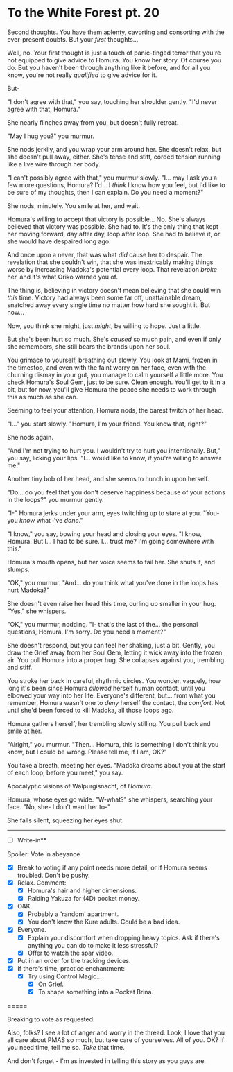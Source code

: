 # To the White Forest pt. 20

Second thoughts. You have them aplenty, cavorting and consorting with the ever-present doubts. But your *first* thoughts...

Well, no. Your first thought is just a touch of panic-tinged terror that you're not equipped to give advice to Homura. You know her story. Of course you do. But you haven't been through anything like it before, and for all you know, you're not really *qualified* to give advice for it.

But-

"I don't agree with that," you say, touching her shoulder gently. "I'd never agree with that, Homura."

She nearly flinches away from you, but doesn't fully retreat.

"May I hug you?" you murmur.

She nods jerkily, and you wrap your arm around her. She doesn't relax, but she doesn't pull away, either. She's tense and stiff, corded tension running like a live wire through her body.

"I can't possibly agree with that," you murmur slowly. "I... may I ask you a few more questions, Homura? I'd... I *think* I know how you feel, but I'd like to be sure of my thoughts, then I can explain. Do you need a moment?"

She nods, minutely. You smile at her, and wait.

Homura's willing to accept that victory is possible... No. She's always believed that victory was possible. She had to. It's the only thing that kept her moving forward, day after day, loop after loop. She had to believe it, or she would have despaired long ago.

And once upon a never, that was what *did* cause her to despair. The revelation that she couldn't win, that she was inextricably making things worse by increasing Madoka's potential every loop. That revelation *broke* her, and it's what Oriko warned you of.

The thing is, believing in victory doesn't mean believing that she could win *this* time. Victory had always been some far off, unattainable dream, snatched away every single time no matter how hard she sought it. But now\...

Now, you think she might, just *might*, be willing to hope. Just a little.

But she's been hurt so much. She's *caused* so much pain, and even if only she remembers, she still bears the brands upon her soul.

You grimace to yourself, breathing out slowly. You look at Mami, frozen in the timestop, and even with the faint worry on her face, even with the churning dismay in your gut, you manage to calm yourself a little more. You check Homura's Soul Gem, just to be sure. Clean enough. You'll get to it in a bit, but for now, you'll give Homura the peace she needs to work through this as much as she can.

Seeming to feel your attention, Homura nods, the barest twitch of her head.

"I..." you start slowly. "Homura, I'm your friend. You know that, right?"

She nods again.

"And I'm not trying to hurt you. I wouldn't try to hurt you intentionally. But," you say, licking your lips. "I... would like to know, if you're willing to answer me."

Another tiny bob of her head, and she seems to hunch in upon herself.

"Do... do you feel that you don't deserve happiness because of your actions in the loops?" you murmur gently.

"I-" Homura jerks under your arm, eyes twitching up to stare at you. "You- you *know* what I've *done*."

"I know," you say, bowing your head and closing your eyes. "I know, Homura. But I... I had to be sure. I... trust me? I'm going somewhere with this."

Homura's mouth opens, but her voice seems to fail her. She shuts it, and slumps.

"OK," you murmur. "And... do you think what you've done in the loops has hurt Madoka?"

She doesn't even raise her head this time, curling up smaller in your hug. "Yes," she whispers.

"OK," you murmur, nodding. "I- that's the last of the... the personal questions, Homura. I'm sorry. Do you need a moment?"

She doesn't respond, but you can feel her shaking, just a bit. Gently, you draw the Grief away from her Soul Gem, letting it wick away into the frozen air. You pull Homura into a proper hug. She collapses against you, trembling and stiff.

You stroke her back in careful, rhythmic circles. You wonder, vaguely, how long it's been since Homura *allowed* herself human contact, until you elbowed your way into her life. Everyone's different, but... from what you remember, Homura wasn't one to *deny* herself the contact, the *comfort*. Not until she'd been forced to kill Madoka, all those loops ago.

Homura gathers herself, her trembling slowly stilling. You pull back and smile at her.

"Alright," you murmur. "Then... Homura, this is something I don't think you know, but I could be wrong. Please tell me, if I am, OK?"

You take a breath, meeting her eyes. "Madoka dreams about you at the start of each loop, before you meet," you say.

Apocalyptic visions of Walpurgisnacht, of *Homura*.

Homura, whose eyes go wide. "W-what?" she whispers, searching your face. "No, she- I don't want her to-"

She falls silent, squeezing her eyes shut.

---

- [ ] Write-in**

Spoiler: Vote in abeyance

  - [x] Break to voting if any point needs more detail, or if Homura seems troubled. Don't be pushy.
  - [x] Relax. Comment:
    - [x] Homura's hair and higher dimensions.
    - [x] Raiding Yakuza for (4D) pocket money.
- [x] O\&K.
  - [x] Probably a 'random' apartment.
  - [x] You don't know the Kure adults. Could be a bad idea.
- [x] Everyone.
  - [x] Explain your discomfort when dropping heavy topics. Ask if there's anything you can do to make it less stressful?
  - [x] Offer to watch the spar video.
- [x] Put in an order for the tracking devices.
- [x] If there's time, practice enchantment:
  - [x] Try using Control Magic...
    - [x] On Grief.
    - [x] To shape something into a Pocket Brina.

\=====​

Breaking to vote as requested.

Also, folks? I see a lot of anger and worry in the thread. Look, I love that you all care about PMAS so much, but take care of yourselves. All of you. OK? If you need time, tell me so. *Take* that time.

And don't forget - I'm as invested in telling this story as you guys are.

